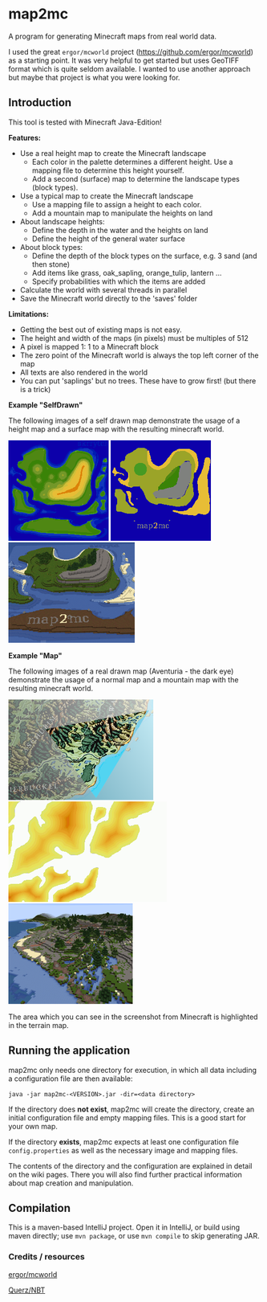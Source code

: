# map2mc

A program for generating Minecraft maps from real world data.

I used the great `ergor/mcworld` project (https://github.com/ergor/mcworld) as a starting point. 
It was very helpful to get started but uses GeoTIFF format which is quite seldom available. 
I wanted to use another approach but maybe that project is what you were looking for.  

## Introduction

This tool is tested with Minecraft Java-Edition!

__Features:__

- Use a real height map to create the Minecraft landscape
  - Each color in the palette determines a different height. Use a mapping file to determine this height yourself.
  - Add a second (surface) map to determine the landscape types (block types).
- Use a typical map to create the Minecraft landscape
  - Use a mapping file to assign a height to each color.
  - Add a mountain map to manipulate the heights on land
- About landscape heights:
  - Define the depth in the water and the heights on land
  - Define the height of the general water surface
- About block types:
  - Define the depth of the block types on the surface, e.g. 3 sand (and then stone)
  - Add items like grass, oak_sapling, orange_tulip, lantern ...
  - Specify probabilities with which the items are added
- Calculate the world with several threads in parallel
- Save the Minecraft world directly to the 'saves' folder

__Limitations:__

- Getting the best out of existing maps is not easy.
- The height and width of the maps (in pixels) must be multiples of 512
- A pixel is mapped 1: 1 to a Minecraft block
- The zero point of the Minecraft world is always the top left corner of the map
- All texts are also rendered in the world
- You can put 'saplings' but no trees. These have to grow first! (but there is a trick)


__Example "SelfDrawn"__

The following images of a self drawn map demonstrate the usage of 
a height map and a surface map with the resulting minecraft world.

![Height Map][selfdrawn_terrain]
![Surface Map][selfdrawn_surface]
![Minecraft][selfdrawn_mcworld]

[selfdrawn_terrain]: doc/images/selfdrawn-terrain-small.bmp "surface bitmap"
[selfdrawn_surface]: doc/images/selfdrawn-surface-small.bmp "terrain bitmap"
[selfdrawn_mcworld]: doc/images/selfdrawn-mcworld-small.png "terrain bitmap"

__Example "Map"__

The following images of a real drawn map (Aventuria - the dark eye) demonstrate the usage of 
a normal map and a mountain map with the resulting minecraft world.

![Normal Map][realmap_terrain]
![Mountains Map][realmap_mountains]
![Minecraft][realmap_mcworld]

[realmap_terrain]: doc/images/realmap-terrain-small.bmp "surface bitmap"
[realmap_mountains]: doc/images/realmap-mountains-small.bmp "terrain bitmap"
[realmap_mcworld]: doc/images/realmap-mcworld-small.png "terrain bitmap"

The area which you can see in the screenshot from Minecraft 
is highlighted in the terrain map.

## Running the application

map2mc only needs one directory for execution, in which all data including a configuration file are then available:

```
java -jar map2mc-<VERSION>.jar -dir=<data directory>
```

If the directory does __not exist__, map2mc will create the directory, create an initial configuration file and empty mapping files. This is a good start for your own map.

If the directory __exists__, map2mc expects at least one configuration file `config.properties` as well as the necessary image and mapping files.

The contents of the directory and the configuration are explained in detail on the wiki pages. 
There you will also find further practical information about map creation and manipulation.

## Compilation

This is a maven-based IntelliJ project. Open it in IntelliJ, or build using maven directly; use `mvn package`, 
or use `mvn compile` to skip generating JAR.

### Credits / resources

[ergor/mcworld](https://github.com/ergor/mcworld)

[Querz/NBT](https://github.com/Querz/NBT)

[Wiki]: https://github.com/Skrrytch/map2mc/wiki/